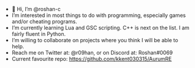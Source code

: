 - 👋 Hi, I’m @roshan-c
- I’m interested in most things to do with programming, especially games and/or cheating programs. 
- I’m currently learning Lua and GSC scripting. C++ is next on the list. I am fairly fluent in Python.
- I’m willing to collaborate on projects where you think I will be able to help.
- Reach me on Twitter at: @r09han, or on Discord at: Roshan#0069
- Current favourite repo: https://github.com/kkent030315/AurumRE

<!---
roshan-c/roshan-c is a ✨ special ✨ repository because its `README.md` (this file) appears on your GitHub profile.
You can click the Preview link to take a look at your changes.
--->
